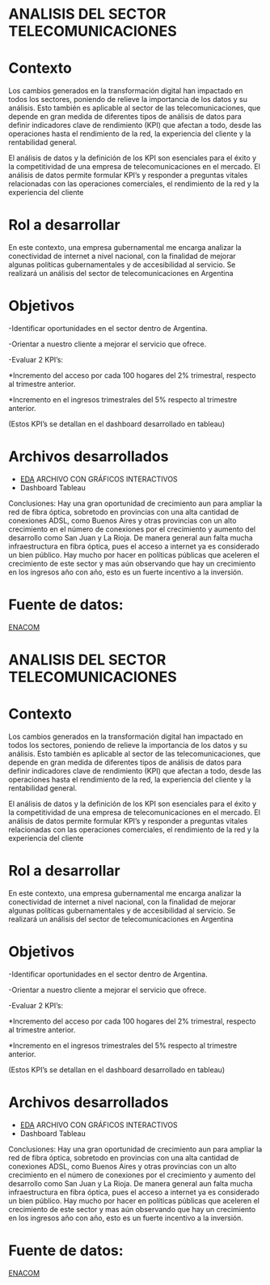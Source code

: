 # ANALISIS DEL SECTOR TELECOMUNICACIONES

# Contexto 
Los cambios generados en la transformación digital han impactado en todos los sectores, poniendo de relieve la importancia de los datos y su análisis. Esto también es aplicable al sector de las telecomunicaciones, que depende en gran medida de diferentes tipos de análisis de datos para definir indicadores clave de rendimiento (KPI) que afectan a todo, desde las operaciones hasta el rendimiento de la red, la experiencia del cliente y la rentabilidad general.

El análisis de datos y la definición de los KPI son esenciales para el éxito y la competitividad de una empresa de telecomunicaciones en el mercado. El análisis de datos permite formular KPI’s y responder a preguntas vitales relacionadas con las operaciones comerciales, el rendimiento de la red y la experiencia del cliente


# Rol a desarrollar
En este contexto, una empresa gubernamental me encarga analizar la conectividad de internet a nivel nacional, con la finalidad de mejorar algunas políticas gubernamentales y de accesibilidad al servicio.
Se realizará un análisis del sector de telecomunicaciones en Argentina 

# Objetivos

-Identificar oportunidades en el sector dentro de Argentina.

-Orientar a nuestro cliente a mejorar el servicio que ofrece. 

-Evaluar 2 KPI’s: 

*Incremento del acceso por cada 100 hogares del 2% trimestral, respecto al trimestre anterior.

*Incremento en el ingresos trimestrales del 5% respecto al trimestre anterior.

(Estos KPI’s se detallan en el dashboard desarrollado en tableau)


# Archivos desarrollados
* [EDA](https://nbviewer.org/github/ECBOCANEGRA/Analytics_Telecom/blob/main/EDA.ipynb) ARCHIVO CON GRÁFICOS INTERACTIVOS
* Dashboard Tableau

Conclusiones:
Hay una gran oportunidad de crecimiento aun para ampliar la red de fibra óptica, sobretodo en provincias con una alta cantidad de conexiones ADSL, como Buenos Aires y otras provincias con un alto crecimiento en el número de conexiones por el crecimiento y aumento del desarrollo como San Juan y La Rioja. 
De manera general aun falta mucha infraestructura en fibra óptica, pues el acceso a internet ya es considerado un bien público. Hay mucho por hacer en políticas públicas que aceleren el crecimiento de este sector y mas aún observando que hay un crecimiento en los ingresos año con año, esto es un fuerte incentivo a la inversión.


# Fuente de datos:
[ENACOM](https://datosabiertos.enacom.gob.ar/dashboards/20000/acceso-a-internet/) 
# ANALISIS DEL SECTOR TELECOMUNICACIONES

# Contexto 
Los cambios generados en la transformación digital han impactado en todos los sectores, poniendo de relieve la importancia de los datos y su análisis. Esto también es aplicable al sector de las telecomunicaciones, que depende en gran medida de diferentes tipos de análisis de datos para definir indicadores clave de rendimiento (KPI) que afectan a todo, desde las operaciones hasta el rendimiento de la red, la experiencia del cliente y la rentabilidad general.

El análisis de datos y la definición de los KPI son esenciales para el éxito y la competitividad de una empresa de telecomunicaciones en el mercado. El análisis de datos permite formular KPI’s y responder a preguntas vitales relacionadas con las operaciones comerciales, el rendimiento de la red y la experiencia del cliente


# Rol a desarrollar
En este contexto, una empresa gubernamental me encarga analizar la conectividad de internet a nivel nacional, con la finalidad de mejorar algunas políticas gubernamentales y de accesibilidad al servicio.
Se realizará un análisis del sector de telecomunicaciones en Argentina 

# Objetivos

-Identificar oportunidades en el sector dentro de Argentina.

-Orientar a nuestro cliente a mejorar el servicio que ofrece. 

-Evaluar 2 KPI’s: 

*Incremento del acceso por cada 100 hogares del 2% trimestral, respecto al trimestre anterior.

*Incremento en el ingresos trimestrales del 5% respecto al trimestre anterior.

(Estos KPI’s se detallan en el dashboard desarrollado en tableau)


# Archivos desarrollados
* [EDA](https://nbviewer.org/github/ECBOCANEGRA/Analytics_Telecom/blob/main/EDA.ipynb) ARCHIVO CON GRÁFICOS INTERACTIVOS
* Dashboard Tableau

Conclusiones:
Hay una gran oportunidad de crecimiento aun para ampliar la red de fibra óptica, sobretodo en provincias con una alta cantidad de conexiones ADSL, como Buenos Aires y otras provincias con un alto crecimiento en el número de conexiones por el crecimiento y aumento del desarrollo como San Juan y La Rioja. 
De manera general aun falta mucha infraestructura en fibra óptica, pues el acceso a internet ya es considerado un bien público. Hay mucho por hacer en políticas públicas que aceleren el crecimiento de este sector y mas aún observando que hay un crecimiento en los ingresos año con año, esto es un fuerte incentivo a la inversión.


# Fuente de datos:
[ENACOM](https://datosabiertos.enacom.gob.ar/dashboards/20000/acceso-a-internet/) 
